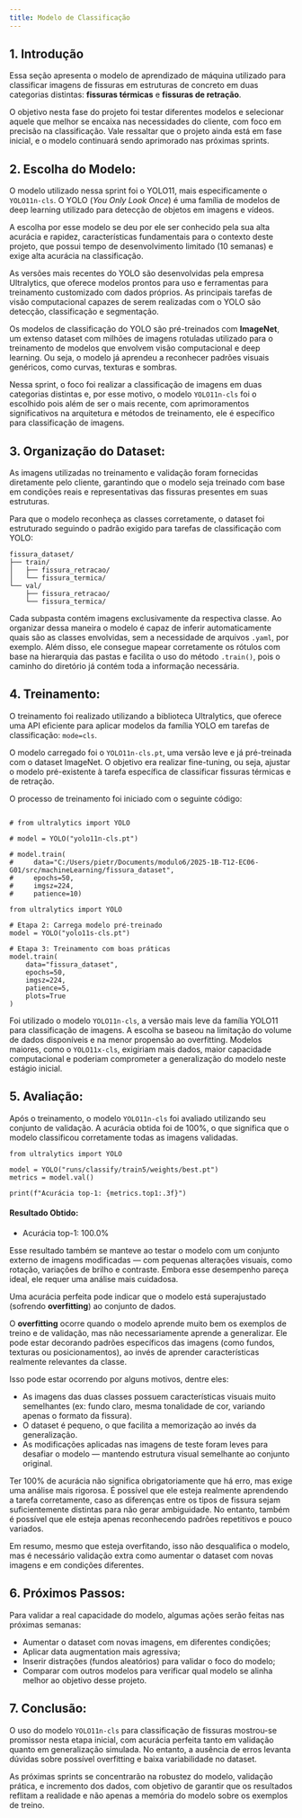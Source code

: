 ```yaml
---
title: Modelo de Classificação
---
```


## 1. Introdução

Essa seção apresenta o modelo de aprendizado de máquina utilizado para classificar imagens de fissuras em estruturas de concreto em duas categorias distintas: **fissuras térmicas** e **fissuras de retração**. 

O objetivo nesta fase do projeto foi testar diferentes modelos e selecionar aquele que melhor se encaixa nas necessidades do cliente, com foco em precisão na classificação. Vale ressaltar que o projeto ainda está em fase inicial, e o modelo continuará sendo aprimorado nas próximas sprints.

## 2. Escolha do Modelo:

O modelo utilizado nessa sprint foi o YOLO11, mais especificamente o `YOLO11n-cls`. O YOLO (*You Only Look Once*) é uma família de modelos de deep learning utilizado para detecção de objetos em imagens e vídeos. 

A escolha por esse modelo se deu por ele ser conhecido pela sua alta acurácia e rapidez, características fundamentais para o contexto deste projeto, que possui tempo de desenvolvimento limitado (10 semanas) e exige alta acurácia na classificação.

As versões mais recentes do YOLO são desenvolvidas pela empresa Ultralytics, que oferece modelos prontos para uso e ferramentas para treinamento customizado com dados próprios. As principais tarefas de visão computacional capazes de serem realizadas com o YOLO são detecção, classificação e segmentação. 

Os modelos de classificação do YOLO são pré-treinados com **ImageNet**, um extenso dataset com milhões de imagens rotuladas utilizado para o treinamento de modelos que envolvem visão computacional e deep learning. Ou seja, o modelo já aprendeu a reconhecer padrões visuais genéricos, como curvas, texturas e sombras.

Nessa sprint, o foco foi realizar a classificação de imagens em duas categorias distintas e, por esse motivo, o modelo `YOLO11n-cls` foi o escolhido pois além de ser o mais recente, com aprimoramentos significativos na arquitetura e métodos de treinamento, ele é específico para classificação de imagens. 

## 3. Organização do Dataset:

As imagens utilizadas no treinamento e validação foram fornecidas diretamente pelo cliente, garantindo que o modelo seja treinado com base em condições reais e representativas das fissuras presentes em suas estruturas.

Para que o modelo reconheça as classes corretamente, o dataset foi estruturado seguindo o padrão exigido para tarefas de classificação com YOLO:

```plaintext
fissura_dataset/
├── train/
│   ├── fissura_retracao/
│   └── fissura_termica/
└── val/
    ├── fissura_retracao/
    └── fissura_termica/
```

Cada subpasta contém imagens exclusivamente da respectiva classe. Ao organizar dessa maneira o modelo é capaz de inferir automaticamente quais são as classes envolvidas, sem a necessidade de arquivos `.yaml`, por exemplo. Além disso, ele consegue mapear corretamente os rótulos com base na hierarquia das pastas e facilita o uso do método `.train()`, pois o caminho do diretório já contém toda a informação necessária. 

## 4. Treinamento:

O treinamento foi realizado utilizando a biblioteca Ultralytics, que oferece uma API eficiente para aplicar modelos da família YOLO em tarefas de classificação: `mode=cls`. 

O modelo carregado foi o `YOLO11n-cls.pt`, uma versão leve e já pré-treinada com o dataset ImageNet. O objetivo era realizar fine-tuning, ou seja, ajustar o modelo pré-existente à tarefa específica de classificar fissuras térmicas e de retração.

O processo de treinamento foi iniciado com o seguinte código:

```plaintext

# from ultralytics import YOLO

# model = YOLO("yolo11n-cls.pt")

# model.train(
#     data="C:/Users/pietr/Documents/modulo6/2025-1B-T12-EC06-G01/src/machineLearning/fissura_dataset", 
#     epochs=50, 
#     imgsz=224,
#     patience=10) 

from ultralytics import YOLO

# Etapa 2: Carrega modelo pré-treinado
model = YOLO("yolo11s-cls.pt")

# Etapa 3: Treinamento com boas práticas
model.train(
    data="fissura_dataset", 
    epochs=50,
    imgsz=224,
    patience=5,
    plots=True
)
```

Foi utilizado o modelo `YOLO11n-cls`, a versão mais leve da família YOLO11 para classificação de imagens. A escolha se baseou na limitação do volume de dados disponíveis e na menor propensão ao overfitting. Modelos maiores, como o `YOLO11x-cls`, exigiriam mais dados, maior capacidade computacional e poderiam comprometer a generalização do modelo neste estágio inicial.

## 5. Avaliação:

Após o treinamento, o modelo `YOLO11n-cls` foi avaliado utilizando seu conjunto de validação. A acurácia obtida foi de 100%, o que significa que o modelo classificou corretamente todas as imagens validadas.

```
from ultralytics import YOLO

model = YOLO("runs/classify/train5/weights/best.pt")
metrics = model.val()

print(f"Acurácia top-1: {metrics.top1:.3f}")

```
#### Resultado Obtido: 

- Acurácia top-1: 100.0%

Esse resultado também se manteve ao testar o modelo com um conjunto externo de imagens modificadas — com pequenas alterações visuais, como rotação, variações de brilho e contraste. Embora esse desempenho pareça ideal, ele requer uma análise mais cuidadosa. 

Uma acurácia perfeita pode indicar que o modelo está superajustado (sofrendo **overfitting**) ao conjunto de dados.

O **overfitting** ocorre quando o modelo aprende muito bem os exemplos de treino e de validação, mas não necessariamente aprende a generalizar. Ele pode estar decorando padrões específicos das imagens (como fundos, texturas ou posicionamentos), ao invés de aprender características realmente relevantes da classe.

Isso pode estar ocorrendo por alguns motivos, dentre eles:

- As imagens das duas classes possuem características visuais muito semelhantes (ex: fundo claro, mesma tonalidade de cor, variando apenas o formato da fissura).
- O dataset é pequeno, o que facilita a memorização ao invés da generalização.
- As modificações aplicadas nas imagens de teste foram leves para desafiar o modelo — mantendo estrutura visual semelhante ao conjunto original.

Ter 100% de acurácia não significa obrigatoriamente que há erro, mas exige uma análise mais rigorosa. É possível que ele esteja realmente aprendendo a tarefa corretamente, caso as diferenças entre os tipos de fissura sejam suficientemente distintas para não gerar ambiguidade. No entanto, também é possível que ele esteja apenas reconhecendo padrões repetitivos e pouco variados. 

Em resumo, mesmo que esteja overfitando, isso não desqualifica o modelo, mas é necessário validação extra como aumentar o dataset com novas imagens e em condições diferentes.

## 6. Próximos Passos:

Para validar a real capacidade do modelo, algumas ações serão feitas nas próximas semanas:

- Aumentar o dataset com novas imagens, em diferentes condições;
- Aplicar data augmentation mais agressiva;
- Inserir distrações (fundos aleatórios) para validar o foco do modelo;
- Comparar com outros modelos para verificar qual modelo se alinha melhor ao objetivo desse projeto.

## 7. Conclusão:

O uso do modelo `YOLO11n-cls` para classificação de fissuras mostrou-se promissor nesta etapa inicial, com acurácia perfeita tanto em validação quanto em generalização simulada. No entanto, a ausência de erros levanta dúvidas sobre possível overfitting e baixa variabilidade no dataset.

As próximas sprints se concentrarão na robustez do modelo, validação prática, e incremento dos dados, com objetivo de garantir que os resultados reflitam a realidade e não apenas a memória do modelo sobre os exemplos de treino.




